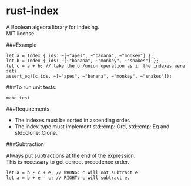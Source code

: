rust-index
==========

A Boolean algebra library for indexing.  
MIT license

###Example

    let a = Index { ids: ~[~"apes", ~"banana", ~"monkey"] };
    let b = Index { ids: ~[~"banana", ~"monkey", ~"snakes"] };
    let c = a + b; // take the or/union operation as if the indexes were sets.
    assert_eq!(c.ids, ~[~"apes", ~"banana", ~"monkey", ~"snakes"]);

###To run unit tests:

    make test
    
###Requirements

* The indexes must be sorted in ascending order.  
* The index type must implement std::cmp::Ord, std::cmp::Eq and std::clone::Clone.

###Subtraction

Always put subtractions at the end of the expression.  
This is necessary to get correct precedence order.

    let a = b - c + e; // WRONG: c will not subtract e.
    let a = b + e - c; // RIGHT: c will subtract e.
